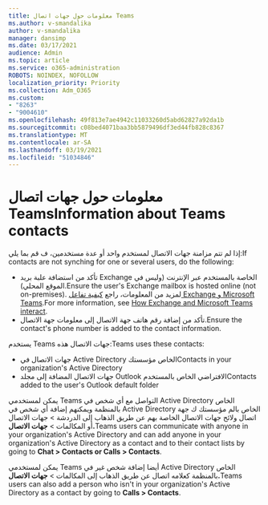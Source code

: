 ```yaml
---
title: معلومات حول جهات اتصال Teams
ms.author: v-smandalika
author: v-smandalika
manager: dansimp
ms.date: 03/17/2021
audience: Admin
ms.topic: article
ms.service: o365-administration
ROBOTS: NOINDEX, NOFOLLOW
localization_priority: Priority
ms.collection: Adm_O365
ms.custom:
- "8263"
- "9004610"
ms.openlocfilehash: 49f813e7ae4942c11033260d5abd62827a92da1b
ms.sourcegitcommit: c08bed4071baa3bb5879496df3ed44fb828c8367
ms.translationtype: MT
ms.contentlocale: ar-SA
ms.lasthandoff: 03/19/2021
ms.locfileid: "51034846"
---
```

# <a name="information-about-teams-contacts"></a><span data-ttu-id="a21d1-102">معلومات حول جهات اتصال Teams</span><span class="sxs-lookup"><span data-stu-id="a21d1-102">Information about Teams contacts</span></span>

<span data-ttu-id="a21d1-103">إذا لم تتم مزامنة جهات الاتصال لمستخدم واحد أو عدة مستخدمين، ف قم بما يلي:</span><span class="sxs-lookup"><span data-stu-id="a21d1-103">If contacts are not synching for one or several users, do the following:</span></span>
- <span data-ttu-id="a21d1-104">تأكد من استضافة علبة بريد Exchange الخاصة بالمستخدم عبر الإنترنت (وليس في الموقع المحلي).</span><span class="sxs-lookup"><span data-stu-id="a21d1-104">Ensure the user's Exchange mailbox is hosted online (not on-premises).</span></span> <span data-ttu-id="a21d1-105">لمزيد من المعلومات، راجع [كيفية تفاعل Exchange و Microsoft Teams](https://docs.microsoft.com/microsoftteams/exchange-teams-interact).</span><span class="sxs-lookup"><span data-stu-id="a21d1-105">For more information, see [How Exchange and Microsoft Teams interact](https://docs.microsoft.com/microsoftteams/exchange-teams-interact).</span></span>
- <span data-ttu-id="a21d1-106">تأكد من إضافة رقم هاتف جهة الاتصال إلى معلومات جهة الاتصال.</span><span class="sxs-lookup"><span data-stu-id="a21d1-106">Ensure the contact's phone number is added to the contact information.</span></span>

<span data-ttu-id="a21d1-107">يستخدم Teams جهات الاتصال هذه:</span><span class="sxs-lookup"><span data-stu-id="a21d1-107">Teams uses these contacts:</span></span>

- <span data-ttu-id="a21d1-108">جهات الاتصال في Active Directory الخاص مؤسستك</span><span class="sxs-lookup"><span data-stu-id="a21d1-108">Contacts in your organization's Active Directory</span></span>
- <span data-ttu-id="a21d1-109">جهات الاتصال المضافة إلى مجلد Outlook الافتراضي الخاص بالمستخدم</span><span class="sxs-lookup"><span data-stu-id="a21d1-109">Contacts added to the user's Outlook default folder</span></span>

<span data-ttu-id="a21d1-110">يمكن لمستخدمي Teams التواصل مع أي شخص في Active Directory الخاص بالمنظمة ويمكنهم إضافة أي شخص في Active Directory الخاص بالم مؤسستك ك جهة اتصال ولائح جهات الاتصال الخاصة بهم عن طريق الذهاب إلى الدردشة > جهات الاتصال أو المكالمات > **جهات الاتصال.**</span><span class="sxs-lookup"><span data-stu-id="a21d1-110">Teams users can communicate with anyone in your organization's Active Directory and can add anyone in your organization's Active Directory as a contact and to their contact lists by going to **Chat > Contacts or Calls > Contacts**.</span></span>

<span data-ttu-id="a21d1-111">يمكن لمستخدمي Teams أيضا إضافة شخص غير في Active Directory الخاص بالمنظمة كعلامه اتصال عن طريق الذهاب إلى المكالمات > **جهات الاتصال.**</span><span class="sxs-lookup"><span data-stu-id="a21d1-111">Teams users can also add a person who isn't in your organization's Active Directory as a contact by going to **Calls > Contacts**.</span></span>


